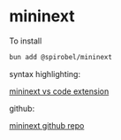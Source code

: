 # mininext

To install

```bash
bun add @spirobel/mininext
```

syntax highlighting:

[mininext vs code extension](https://marketplace.visualstudio.com/items?itemName=spirobel.mini-next-vs-code)

github:

[mininext github repo](https://github.com/spirobel/mininext)
